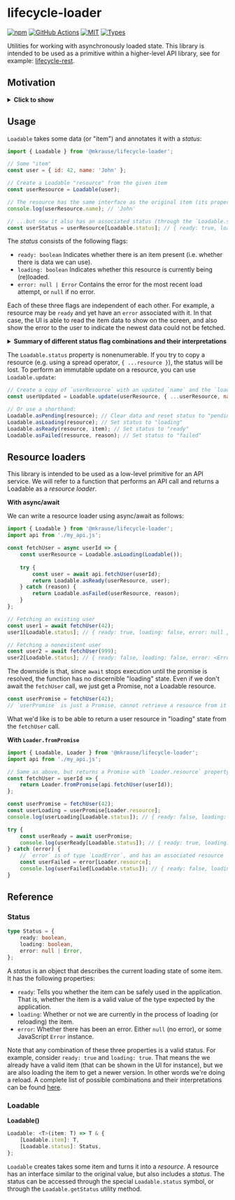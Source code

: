 
# lifecycle-loader

[![npm](https://img.shields.io/npm/v/@mkrause/lifecycle-loader.svg)](https://www.npmjs.com/package/@mkrause/lifecycle-loader)
[![GitHub Actions](https://github.com/mkrause/lifecycle-loader/actions/workflows/nodejs.yml/badge.svg)](https://github.com/mkrause/lifecycle-loader/actions)
[![MIT](https://img.shields.io/npm/l/@mkrause/lifecycle-loader)](https://github.com/mkrause/lifecycle-loader)
[![Types](https://img.shields.io/npm/types/@mkrause/lifecycle-loader)](https://github.com/mkrause/lifecycle-loader)

Utilities for working with asynchronously loaded state. This library is intended to be used as a primitive within a higher-level API library, see for example: [lifecycle-rest](https://github.com/mkrause/lifecycle-rest).


## Motivation

<details>
    <summary><b>Click to show</b></summary>
    <p>
When fetching data asynchronously in JavaScript, you will write some kind of control flow. Using async/await, it might look something like this:

```js
const loadUser = async userId => {
    try {
        // Between the following call and when the promise is resolved, we are in a "LOADING" state
        const user = await api.fetchUser(userId);
        
        // Here, we are in a "READY" state
        return user;
    } catch (reason) {
        // Here, we are in a "FAILED" state
        throw reason;
    }
};
```

When rendering a UI, we don't just care about the *result* of this function, we also care about the intermediate states. For example, when we start loading the user we may want to show a loading indicator.

Additionally, we will often want to keep information about previous loading attempts. For example, after rendering the user info once succesfully, we may want to reload it at some point. While the new data is loaded, we want to keep the old user data to show on the screen (with a loading indicator). If there are any error messages, we may want to remember those as well in order to be able to show them even after a reload attempt.

To handle such use cases we will need to "reify" the control flow somehow. For example, in state management libraries like redux we may keep a *status* flag next to the data that keeps track of the state of the loading process:

```js
// Example: using redux + redux-thunk
const loadUserAction = userId => async dispatch => {
    dispatch({ type: 'LOAD_USER', status: 'LOADING' });
    
    try {
        const user = await api.fetchUser(userId);
        
        dispatch({ type: 'LOAD_USER', status: 'READY', user });
    } catch (reason) {
        dispatch({ type: 'LOAD_USER', status: 'FAILED', reason });
    }
};

// Dispatch the thunk to the redux store
dispatch(loadUserAction(42));
```

This example uses redux with redux-thunk, but the exact choice of state management library/async middleware doesn't matter. The point is that we need to take a control flow, and turn it into a series of UI states (JavaScript values) that we can feed into the UI to tell it to render each successive state of the UI.

This library intends to simplify handling of async state by providing a standard set of interfaces and tools.
    </p>
</details>


## Usage

`Loadable` takes some data (or "item") and annotates it with a *status*:

```js
import { Loadable } from '@mkrause/lifecycle-loader';

// Some "item"
const user = { id: 42, name: 'John' };

// Create a Loadable "resource" from the given item
const userResource = Loadable(user);

// The resource has the same interface as the original item (its properties are maintained)
console.log(userResource.name); // 'John'

// ...but now it also has an associated status (through the `Loadable.status` symbol)
const userStatus = userResource[Loadable.status]; // { ready: true, loading: false, error: null }
```

The *status* consists of the following flags:

* `ready: boolean` Indicates whether there is an item present (i.e. whether there is data we can use).
* `loading: boolean` Indicates whether this resource is currently being (re)loaded.
* `error: null | Error` Contains the error for the most recent load attempt, or `null` if no error.

Each of these three flags are independent of each other. For example, a resource may be `ready` and yet have an `error` associated with it. In that case, the UI is able to read the item data to show on the screen, and also show the error to the user to indicate the newest data could not be fetched.

<details>
    <summary><b>Summary of different status flag combinations and their interpretations</b></summary>
    <table>
        <thead>
            <tr>
                <th>Flags</th>
                <th>State</th>
                <th>Meaning</th>
            </tr>
        </thead>
        <tbody>
            <tr>
                <td><code>!ready && !loading && !error</code></td>
                <td>"pending"</td>
                <td>Nothing done yet, not even attempted to load</td>
            </tr>
            <tr>
                <td><code>!ready && loading && !error</code></td>
                <td>"loading"</td>
                <td>In the process of loading item, no current (cached) item available</td>
            </tr>
            <tr>
                <td><code>ready && !loading && !error</code></td>
                <td>"ready"</td>
                <td>Item is ready to be used, no loading or error</td>
            </tr>
            <tr>
                <td><code>ready && loading && !error</code></td>
                <td>"reloading"</td>
                <td>Item is ready, but we are also reloading a new version</td>
            </tr>
            <tr>
                <td><code>!ready && !loading && error</code></td>
                <td>"failed (pending)"</td>
                <td>Loading has failed, no cached item and no reload attempt</td>
            </tr>
            <tr>
                <td><code>!ready && loading && error</code></td>
                <td>"failed (loading)"</td>
                <td>Loading has failed, no cached item, currently trying again</td>
            </tr>
            <tr>
                <td><code>ready && !loading && error</code></td>
                <td>"failed (ready)"</td>
                <td>Loading has failed, cached item available, no reload attempt</td>
            </tr>
            <tr>
                <td><code>ready && loading && error</code></td>
                <td>"failed (reloading)"</td>
                <td>Loading has failed, cached item available, currently trying again</td>
            </tr>
        </tbody>
    </table>
</details>

The `Loadable.status` property is nonenumerable. If you try to copy a resource (e.g. using a spread operator, `{ ...resource }`), the status will be lost. To perform an immutable update on a resource, you can use `Loadable.update`:

```js
// Create a copy of `userResource` with an updated `name` and the `loading` status flag set to true
const userUpdated = Loadable.update(userResource, { ...userResource, name: 'Bob' }, { loading: true });

// Or use a shorthand:
Loadable.asPending(resource); // Clear data and reset status to "pending"
Loadable.asLoading(resource); // Set status to "loading"
Loadable.asReady(resource, item); // Set status to "ready"
Loadable.asFailed(resource, reason); // Set status to "failed"
```


## Resource loaders

This library is intended to be used as a low-level primitive for an API service. We will refer to a function that performs an API call and returns a Loadable as a *resource loader*.

**With async/await**

We can write a resource loader using async/await as follows:

```js
import { Loadable } from '@mkrause/lifecycle-loader';
import api from './my_api.js';

const fetchUser = async userId => {
    const userResource = Loadable.asLoading(Loadable());
    
    try {
        const user = await api.fetchUser(userId);
        return Loadable.asReady(userResource, user);
    } catch (reason) {
        return Loadable.asFailed(userResource, reason);
    }
};

// Fetching an existing user
const user1 = await fetchUser(42);
user1[Loadable.status]; // { ready: true, loading: false, error: null }

// Fetching a nonexistent user
const user2 = await fetchUser(999);
user2[Loadable.status]; // { ready: false, loading: false, error: <Error> }
```

The downside is that, since `await` stops execution until the promise is resolved, the function has no discernible "loading" state. Even if we don't await the `fetchUser` call, we just get a Promise, not a Loadable resource.

```js
const userPromise = fetchUser(42);
// `userPromise` is just a Promise, cannot retrieve a resource from it
```

What we'd like is to be able to return a user resource in "loading" state from the `fetchUser` call.

**With `Loader.fromPromise`**

```js
import { Loadable, Loader } from '@mkrause/lifecycle-loader';
import api from './my_api.js';

// Same as above, but returns a Promise with `Loader.resource` property
const fetchUser = userId => {
    return Loader.fromPromise(api.fetchUser(userId));
};

const userPromise = fetchUser(42);
const userLoading = userPromise[Loader.resource];
console.log(userLoading[Loadable.status]); // { ready: false, loading: true, error: null }

try {
    const userReady = await userPromise;
    console.log(userReady[Loadable.status]); // { ready: true, loading: false, error: null }
} catch (error) {
    // `error` is of type `LoadError`, and has an associated resource
    const userFailed = error[Loader.resource];
    console.log(userFailed[Loadable.status]); // { ready: false, loading: false, error: <reason> }
}
```


## Reference

### Status

```typescript
type Status = {
    ready: boolean,
    loading: boolean,
    error: null | Error,
};
```

A *status* is an object that describes the current loading state of some item. It has the following properties:

* `ready`: Tells you whether the item can be safely used in the application. That is, whether the item is a valid value of the type expected by the application.
* `loading`: Whether or not we are currently in the process of loading (or reloading) the item.
* `error`: Whether there has been an error. Either `null` (no error), or some JavaScript `Error` instance.

Note that any combination of these three properties is a valid status. For example, consider `ready: true` and `loading: true`. That means the we already have a valid item (that can be shown in the UI for instance), but we are also loading the item to get a newer version. In other words we're doing a reload. A complete list of possible combinations and their interpretations can be found [here](https://github.com/mkrause/lifecycle-loader/blob/master/src/interfaces/Loadable.js).


### Loadable

**Loadable()**

```typescript
Loadable: <T>(item: T) => T & {
    [Loadable.item]: T,
    [Loadable.status]: Status,
};
```

`Loadable` creates takes some item and turns it into a *resource*. A resource has an interface similar to the original value, but also includes a *status*. The status can be accessed through the special `Loadable.status` symbol, or through the `Loadable.getStatus` utility method.
